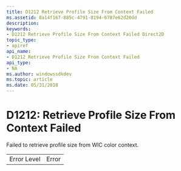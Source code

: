 ```yaml
---
title: D1212 Retrieve Profile Size From Context Failed
ms.assetid: 8a14f167-885c-4791-8194-6787e62d20dd
description: 
keywords:
- D1212 Retrieve Profile Size From Context Failed Direct2D
topic_type:
- apiref
api_name:
- D1212 Retrieve Profile Size From Context Failed
api_type:
- NA
ms.author: windowssdkdev
ms.topic: article
ms.date: 05/31/2018
---
```


# D1212: Retrieve Profile Size From Context Failed

Failed to retrieve profile size from WIC color context.



|             |       |
|-------------|-------|
| Error Level | Error |



 

 

 




